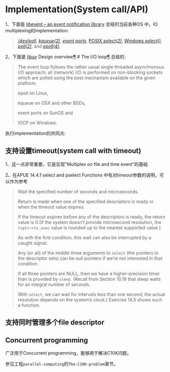 

# Implementation(System call/API)

1、下面是 [libevent – an event notification library](https://libevent.org/) 总结的当前各种OS 中，IO multiplexing的implementation: 

> *[/dev/poll](http://download.oracle.com/docs/cd/E19253-01/816-5177/6mbbc4g9n/index.html)*, *[kqueue(2)](http://www.freebsd.org/cgi/man.cgi?query=kqueue&apropos=0&sektion=0&format=html)*, *[event ports](http://developers.sun.com/solaris/articles/event_completion.html)*, [POSIX *select(2)*](http://manpages.debian.net/cgi-bin/man.cgi?query=select), [Windows *select()*](http://msdn.microsoft.com/en-us/library/ms740141(v=vs.85).aspx), [*poll(2)*](http://manpages.debian.net/cgi-bin/man.cgi?query=poll), and *[epoll(4)](http://www.xmailserver.org/linux-patches/epoll.txt)*.

2、下面是 [libuv](https://libuv.org/) Design overview[¶](http://docs.libuv.org/en/v1.x/design.html#design-overview) # The I/O loop[¶](http://docs.libuv.org/en/v1.x/design.html#the-i-o-loop) 总结的: 

> The event loop follows the rather usual single threaded asynchronous I/O approach: all (network) I/O is performed on non-blocking sockets which are polled using the best mechanism available on the given platform: 
>
> epoll on Linux, 
>
> kqueue on OSX and other BSDs, 
>
> event ports on SunOS and 
>
> IOCP on Windows. 



执行implementation的共同点:

## 支持设置timeout(system call with timeout)

1、这一点非常重要，它是实现"Multiplex on file and time event"的基础

2、在APUE 14.4.1 select and pselect Functions 中有对timeout参数的说明，可以作为参考

> Wait the specified number of seconds and microseconds. 
>
> Return is made when one of the specified descriptors is ready or when the timeout value expires. 
>
> If the timeout expires before any of the descriptors is ready, the return value is 0.(If the system doesn’t provide microsecond resolution, the `tvptr−>tv_usec` value is rounded up to the nearest supported value.) 
>
> As with the first condition, this wait can also be interrupted by a caught signal.



> Any (or all) of the middle three arguments to `select` (the pointers to the descriptor sets) can be null pointers if we’re not interested in that condition. 
>
> If all three pointers are NULL, then we have a higher-precision timer than is provided by `sleep`. (Recall
> from Section 10.19 that sleep waits for an integral number of seconds. 
>
> With `select`, we can wait for intervals less than one second; the actual resolution depends on the system’s clock.) Exercise 14.5 shows such a function.



## 支持同时管理多个file descriptor



## Concurrent programming

广泛用于Concurrent programming，能够用于解决C10K问题。

参见工程`parallel-computing`的`The-C10K-problem`章节。